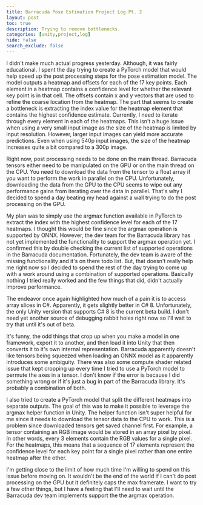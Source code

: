 ```yaml
---
title: Barracuda Pose Estimation Project Log Pt. 2
layout: post
toc: true
description: Trying to remove bottlenecks.
categories: [unity,project,log]
hide: false
search_exclude: false
---
```


I didn't make much actual progress yesterday. Although, it was fairly educational. I spent the day trying to create a PyTorch model that would help speed up the post processing steps for the pose estimation model. The model outputs a heatmap and offsets for each of the 17 key points. Each element in a heatmap contains a confidence level for whether the relevant key point is in that cell. The offsets contain x and y vectors that are used to refine the coarse location from the heatmap. The part that seems to create a bottleneck is extracting the index value for the heatmap element that contains the highest confidence estimate. Currently, I need to iterate through every element in each of the heatmaps. This isn't a huge issue when using a very small input image as the size of the heatmap is limited by input resolution. However, larger input images can yield more accurate predictions. Even when using 540p input images, the size of the heatmap increases quite a bit compared to a 300p image. 

Right now, post processing needs to be done on the main thread. Barracuda tensors either need to be manipulated on the GPU or on the main thread on the CPU. You need to download the data from the tensor to a float array if you want to perform the work in parallel on the CPU. Unfortunately, downloading the data from the GPU to the CPU seems to wipe out any performance gains from iterating over the data in parallel. That's why I decided to spend a day beating my head against a wall trying to do the post processing on the GPU. 

My plan was to simply use the argmax function available in PyTorch to extract the index with the highest confidence level for each of the 17 heatmaps. I thought this would be fine since the argmax operation is supported by ONNX. However, the dev team for the Barracuda library has not yet implemented the functionality to support the argmax operation yet. I confirmed this by double checking the current list of supported operations in the Barracuda documentation. Fortunately, the dev team is aware of the missing functionality and it's on there todo list. But, that doesn't really help me right now so I decided to spend the rest of the day trying to come up with a work around using a combination of supported operations. Basically nothing I tried really worked and the few things that did, didn't actually improve performance. 

The endeavor once again highlighted how much of a pain it is to access array slices in C#. Apparently, it gets slightly better in C# 8. Unfortunately, the only Unity version that supports C# 8 is the current beta build. I don't need yet another source of debugging rabbit holes right now so I'll wait to try that until it's out of beta. 

It's funny, the odd things that crop up when you make a model in one framework, export it to another, and then load it into Unity that then converts it to it's own internal representation. Barracuda apparently doesn't like tensors being squeezed when loading an ONNX model as it apparently introduces some ambiguity. There was also some compute shader related issue that kept cropping up every time I tried to use a PyTorch model to permute the axes in a tensor. I don't know if the error is because I did something wrong or if it's just a bug in part of the Barracuda library. It's probably a combination of both.

I also tried to create a PyTorch model that split the different heatmaps into separate outputs. The goal of this was to make it possible to leverage the argmax helper function in Unity. The helper function isn't super helpful for me since it needs to download the tensor data to the CPU to work. This is a problem since downloaded tensors get saved channel first. For example, a tensor containing an RGB image would be stored in an array pixel by pixel. In other words, every 3 elements contain the RGB values for a single pixel. For the heatmaps, this means that a sequence of 17 elements represent the confidence level for each key point for a single pixel rather than one entire heatmap after the other.

I'm getting close to the limit of how much time I'm willing to spend on this issue before moving on. It wouldn't be the end of the world if I can't do post processing on the GPU but it definitely caps the max framerate. I want to try a few other things, but I have a feeling that I'll need to wait until the Barracuda dev team implements support the the argmax operation. 



